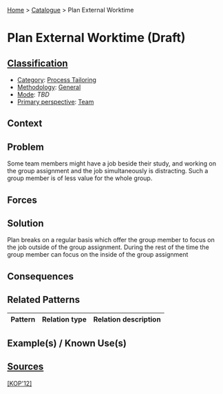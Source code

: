 [Home](../README.md) > [Catalogue](../Patterns_catalogue.md) > Plan External Worktime

# Plan External Worktime (Draft)

## [Classification](facets/facets.md)

- [Category](facets/categories/categories.md): [Process Tailoring](facets/categories/Process_Tailoring.md)
- [Methodology](facets/methodologies/methodologies.md): [General](facets/methodologies/General.md)
- [Mode](facets/modes/modes.md): *TBD*
- [Primary perspective](facets/perspectives/perspectives.md): [Team](facets/perspectives/Team.md)

## Context

## Problem

Some team members might have a job beside their study, and working on the group assignment and the job simultaneously is distracting. Such a group member is of less value for the whole group.

## Forces

## Solution

Plan breaks on a regular basis which offer the group member to focus on the job outside of the group assignment. During the rest of the time the group member can focus on the inside of the group assignment

## Consequences

## Related Patterns

|Pattern|Relation type|Relation description|
|--|--|--|
 
## Example(s) / Known Use(s)

## [Sources](../References.md)

[[KOP'12]](publications/kop12/kop12.md)
